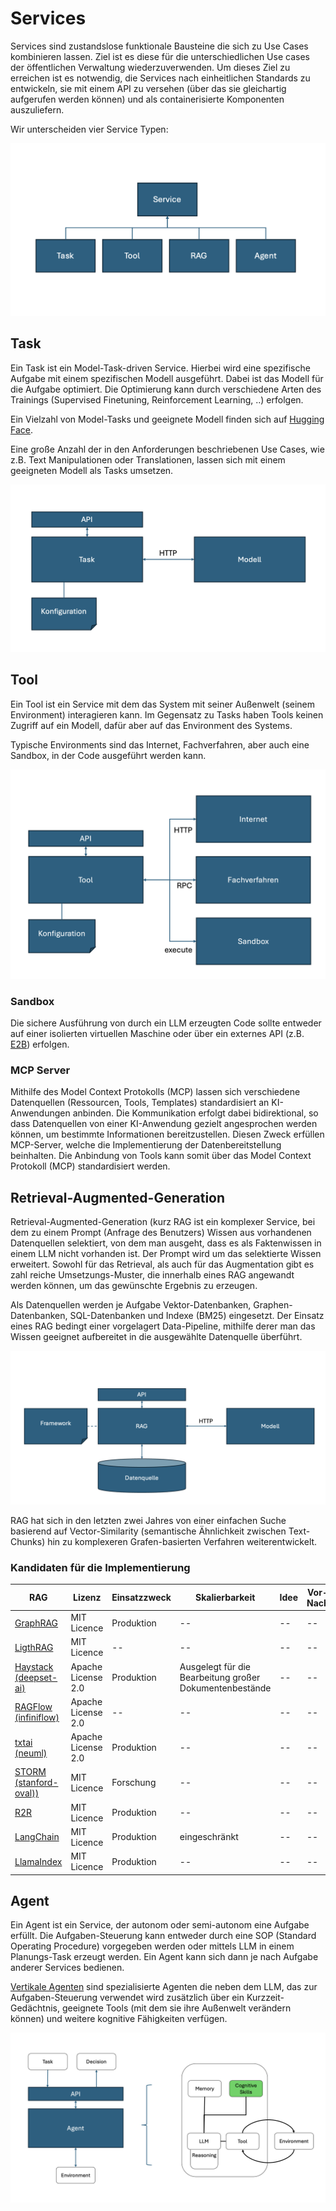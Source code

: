 # Services

Services sind zustandslose funktionale Bausteine die sich zu Use Cases kombinieren lassen. Ziel ist es diese für die unterschiedlichen Use cases der öffentlichen Verwaltung wiederzuverwenden. Um dieses Ziel zu erreichen ist es notwendig, die Services nach einheitlichen Standards zu entwickeln, sie mit einem API zu versehen (über das sie gleichartig aufgerufen werden können) und als containerisierte Komponenten auszuliefern.

Wir unterscheiden vier Service Typen:

![image](services.png)

## Task

Ein Task ist ein Model-Task-driven Service. Hierbei wird eine spezifische Aufgabe mit einem spezifischen Modell ausgeführt. Dabei ist das Modell für die Aufgabe optimiert. Die Optimierung kann durch verschiedene Arten des Trainings (Supervised Finetuning, Reinforcement Learning, ..) erfolgen.

Ein Vielzahl von Model-Tasks und geeignete Modell finden sich auf [Hugging Face](https://huggingface.co/tasks).

Eine große Anzahl der in den Anforderungen beschriebenen Use Cases, wie z.B. Text Manipulationen oder Translationen, lassen sich mit einem geeigneten Modell als Tasks umsetzen.

![image](task.png)

## Tool

Ein Tool ist ein Service mit dem das System mit seiner Außenwelt (seinem Environment) interagieren kann. Im Gegensatz zu Tasks haben Tools keinen Zugriff auf ein Modell, dafür aber auf das Environment des Systems.

Typische Environments sind das Internet, Fachverfahren, aber auch eine Sandbox, in der Code ausgeführt werden kann.

![image](tool.png)

### Sandbox

Die sichere Ausführung von durch ein LLM erzeugten Code sollte entweder auf einer isolierten virtuellen Maschine oder über ein externes API (z.B. [E2B](https://e2b.dev)) erfolgen.

### MCP Server

Mithilfe des Model Context Protokolls (MCP) lassen sich verschiedene Datenquellen (Ressourcen, Tools, Templates) standardisiert an KI-Anwendungen anbinden. Die Kommunikation erfolgt dabei bidirektional, so dass Datenquellen von einer KI-Anwendung gezielt angesprochen werden können, um bestimmte Informationen bereitzustellen. Diesen Zweck erfüllen MCP-Server, welche die Implementierung der Datenbereitstellung beinhalten. Die Anbindung von Tools kann somit über das Model Context Protokoll (MCP) standardisiert werden.

## Retrieval-Augmented-Generation

Retrieval-Augmented-Generation (kurz RAG ist ein komplexer Service, bei dem zu einem Prompt (Anfrage des Benutzers) Wissen aus vorhandenen Datenquellen selektiert, von dem man ausgeht, dass es als Faktenwissen in einem LLM nicht vorhanden ist. Der Prompt wird um das selektierte Wissen erweitert. Sowohl für das Retrieval, als auch für das Augmentation gibt es zahl reiche Umsetzungs-Muster, die innerhalb eines RAG angewandt werden können, um das gewünschte Ergebnis zu erzeugen.

Als Datenquellen werden je Aufgabe Vektor-Datenbanken, Graphen-Datenbanken, SQL-Datenbanken und Indexe (BM25) eingesetzt. Der Einsatz eines RAG bedingt einer vorgelagert Data-Pipeline, mithilfe derer man das Wissen geeignet aufbereitet in die ausgewählte Datenquelle überführt.

![image](rag.png)

RAG hat sich in den letzten zwei Jahres von einer einfachen Suche basierend auf Vector-Similarity (semantische Ähnlichkeit zwischen Text-Chunks) hin zu komplexeren Grafen-basierten Verfahren weiterentwickelt.

### Kandidaten für die Implementierung

|RAG|Lizenz|Einsatzzweck|Skalierbarkeit|Idee|Vor- und Nachteile|
|---|----|------------------|--|--|--|
|[GraphRAG](https://microsoft.github.io/graphrag/)               |MIT Licence       |Produktion|--|--|--|
|[LigthRAG](https://github.com/HKUDS/LightRAG)                   |MIT Licence       |--        |--|--|--|
|[Haystack (deepset-ai)](https://github.com/deepset-ai/haystack) |Apache License 2.0|Produktion|Ausgelegt für die Bearbeitung großer Dokumentenbestände|--|--|
|[RAGFlow (infiniflow)](https://github.com/infiniflow/ragflow)   |Apache License 2.0|--        |--|--|--|
|[txtai (neuml)](https://github.com/neuml/txtai)                 |Apache License 2.0|Produktion|--|--|--|
|[STORM (stanford-oval))](https://github.com/stanford-oval/storm)|MIT Licence       |Forschung |--|--|--|
|[R2R](https://github.com/SciPhi-AI/R2R)                         |MIT Licence       |Produktion|--|--|--|
|[LangChain](https://github.com/langchain-ai/langchain)          |MIT Licence       |Produktion|eingeschränkt|--|--|
|[LlamaIndex](https://github.com/run-llama/llama_index)          |MIT Licence       |Produktion|--|--|--|

## Agent

Ein Agent ist ein Service, der autonom oder semi-autonom eine Aufgabe erfüllt. Die Aufgaben-Steuerung kann entweder durch eine SOP (Standard Operating Procedure) vorgegeben werden oder mittels LLM in einem Planungs-Task erzeugt werden. Ein Agent kann sich dann je nach Aufgabe anderer Services bedienen. 

[Vertikale Agenten](https://arxiv.org/abs/2501.00881) sind spezialisierte Agenten die neben dem LLM, das zur Aufgaben-Steuerung verwendet wird zusätzlich über ein Kurzzeit-Gedächtnis, geeignete Tools (mit dem sie ihre Außenwelt verändern können) und weitere kognitive Fähigkeiten verfügen.

![image](agent.png)
